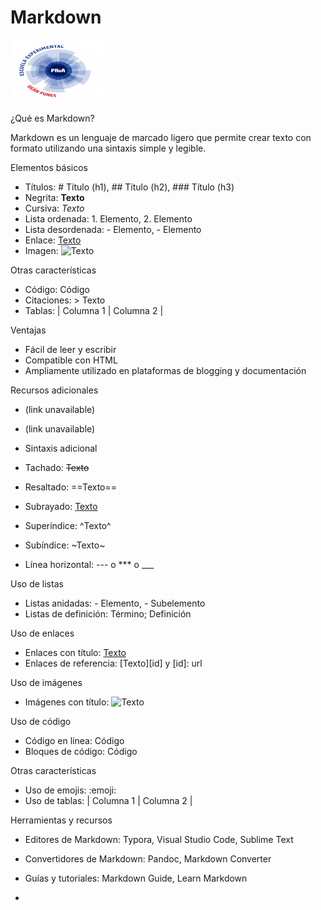 # Markdown
<img src="1000382564.jpg" alt="texto alternativo" width="150" height="100">

¿Qué es Markdown?

Markdown es un lenguaje de marcado ligero que permite crear texto con formato utilizando una sintaxis simple y legible.

Elementos básicos

- Títulos: # Título (h1), ## Título (h2), ### Título (h3)
- Negrita: **Texto**
- Cursiva: *Texto*
- Lista ordenada: 1. Elemento, 2. Elemento
- Lista desordenada: - Elemento, - Elemento
- Enlace: [Texto](url)
- Imagen: ![Texto](url)

Otras características

- Código: Código
- Citaciones: > Texto
- Tablas: | Columna 1 | Columna 2 |

Ventajas

- Fácil de leer y escribir
- Compatible con HTML
- Ampliamente utilizado en plataformas de blogging y documentación

Recursos adicionales

- (link unavailable)
- (link unavailable)

- Sintaxis adicional

- Tachado: ~~Texto~~
- Resaltado: ==Texto==
- Subrayado: <u>Texto</u>
- Superíndice: ^Texto^
- Subíndice: ~Texto~
- Línea horizontal: --- o *** o ___

Uso de listas

- Listas anidadas: - Elemento, - Subelemento
- Listas de definición: Término; Definición

Uso de enlaces

- Enlaces con título: [Texto](url "Título")
- Enlaces de referencia: [Texto][id] y [id]: url

Uso de imágenes

- Imágenes con título: ![Texto](url "Título")

Uso de código

- Código en línea: Código
- Bloques de código: Código

Otras características

- Uso de emojis: :emoji:
- Uso de tablas: | Columna 1 | Columna 2 |

Herramientas y recursos

- Editores de Markdown: Typora, Visual Studio Code, Sublime Text
- Convertidores de Markdown: Pandoc, Markdown Converter
- Guías y tutoriales: Markdown Guide, Learn Markdown

- 
